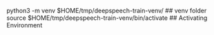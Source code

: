 python3 -m venv $HOME/tmp/deepspeech-train-venv/     ## venv folder
source $HOME/tmp/deepspeech-train-venv/bin/activate  ## Activating Environment 
